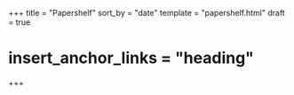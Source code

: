 +++
title = "Papershelf"
sort_by = "date"
template = "papershelf.html"
draft = true
# insert_anchor_links = "heading"
+++

> 